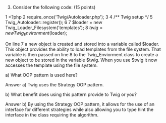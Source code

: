 3) Consider the following code: (15 points)

1 <?php
2 require_once('Twig/Autoloader.php');
3 
4 /** Twig setup */
5 Twig_Autoloader::register();
6 
7 $loader = new Twig_Loader_Filesystem('templates');
8 $twig = new Twig_Environment($loader);

On line 7 a new object is created and stored into a variable called $loader.  This object provides the ability to load templates from the file system.  That variable is then passed on line 8 to the Twig_Enviorment class to create a new object to be stored in the variable $twig.  When you use $twig it now accesses the template using the file system.

a) What OOP pattern is used here?

Answer a) Twig uses the Strategy OOP pattern.

b) What benefit does using this pattern provide to Twig or you?

Answer b) By using the Strategy OOP pattern, it allows for the use of an interface for different strategies while also allowing you to type hint the interface in the class requiring the algorithm.
